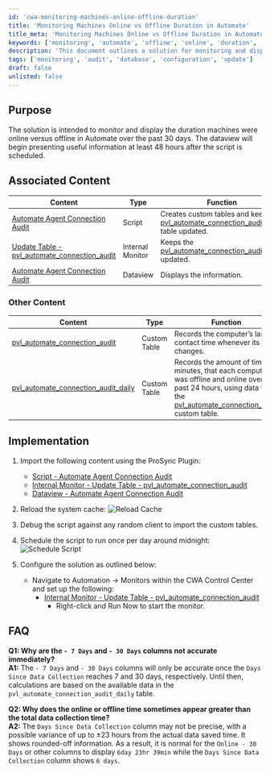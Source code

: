 ```yaml
---
id: 'cwa-monitoring-machines-online-offline-duration'
title: 'Monitoring Machines Online vs Offline Duration in Automate'
title_meta: 'Monitoring Machines Online vs Offline Duration in Automate'
keywords: ['monitoring', 'automate', 'offline', 'online', 'duration', 'audit']
description: 'This document outlines a solution for monitoring and displaying the duration that machines were online versus offline in ConnectWise Automate over the past 30 days. It includes implementation steps, associated content, and FAQs to help users understand the functionality and setup process.'
tags: ['monitoring', 'audit', 'database', 'configuration', 'update']
draft: false
unlisted: false
---
```

## Purpose

The solution is intended to monitor and display the duration machines were online versus offline in Automate over the past 30 days. The dataview will begin presenting useful information at least 48 hours after the script is scheduled.

## Associated Content

| Content | Type | Function |
| ------- | ---- | -------- |
| [Automate Agent Connection Audit](https://proval.itglue.com/DOC-5078775-18178745) | Script | Creates custom tables and keeps the [pvl_automate_connection_audit_daily](https://proval.itglue.com/DOC-5078775-18178747) table updated. |
| [Update Table - pvl_automate_connection_audit](https://proval.itglue.com/DOC-5078775-18178743) | Internal Monitor | Keeps the [pvl_automate_connection_audit](https://proval.itglue.com/DOC-5078775-18178744) table updated. |
| [Automate Agent Connection Audit](https://proval.itglue.com/DOC-5078775-18178742) | Dataview | Displays the information. |

### Other Content

| Content | Type | Function |
| ------- | ---- | -------- |
| [pvl_automate_connection_audit](https://proval.itglue.com/DOC-5078775-18178744) | Custom Table | Records the computer’s last contact time whenever its state changes. |
| [pvl_automate_connection_audit_daily](https://proval.itglue.com/DOC-5078775-18178747) | Custom Table | Records the amount of time, in minutes, that each computer was offline and online over the past 24 hours, using data from the [pvl_automate_connection_audit](https://proval.itglue.com/DOC-5078775-18178744) custom table. |

## Implementation

1. Import the following content using the ProSync Plugin:
   - [Script - Automate Agent Connection Audit](https://proval.itglue.com/DOC-5078775-18178745)
   - [Internal Monitor - Update Table - pvl_automate_connection_audit](https://proval.itglue.com/DOC-5078775-18178743)
   - [Dataview - Automate Agent Connection Audit](https://proval.itglue.com/DOC-5078775-18178742)

2. Reload the system cache:
   ![Reload Cache](..\..\static\img\Automate-Agent-Connection-Audit\image_2.png)

3. Debug the script against any random client to import the custom tables.

4. Schedule the script to run once per day around midnight:
   ![Schedule Script](..\..\static\img\Automate-Agent-Connection-Audit\image_3.png)

5. Configure the solution as outlined below:
   - Navigate to Automation → Monitors within the CWA Control Center and set up the following:
     - [Internal Monitor - Update Table - pvl_automate_connection_audit](https://proval.itglue.com/DOC-5078775-18178743)
       - Right-click and Run Now to start the monitor.

## FAQ

**Q1: Why are the `- 7 Days` and `- 30 Days` columns not accurate immediately?**  
**A1:** The `- 7 Days` and `- 30 Days` columns will only be accurate once the `Days Since Data Collection` reaches 7 and 30 days, respectively. Until then, calculations are based on the available data in the `pvl_automate_connection_audit_daily` table.

**Q2: Why does the online or offline time sometimes appear greater than the total data collection time?**  
**A2:** The `Days Since Data Collection` column may not be precise, with a possible variance of up to ±23 hours from the actual data saved time. It shows rounded-off information. As a result, it is normal for the `Online - 30 Days` or other columns to display `6day 23hr 39min` while the `Days Since Data Collection` column shows `6 days`.


